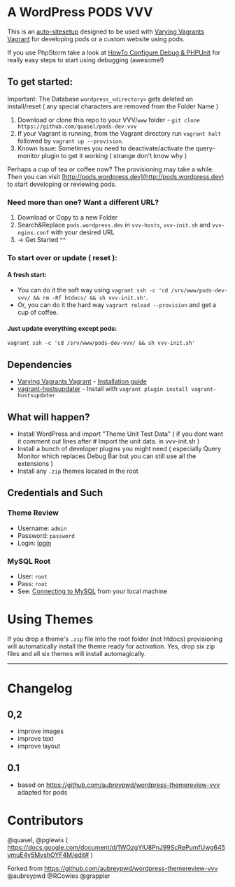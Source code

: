 # A WordPress PODS VVV

This is an [auto-sitesetup](https://github.com/Varying-Vagrant-Vagrants/VVV/wiki/Auto-site-Setup) designed to be used with [Varying Vagrants Vagrant](https://github.com/Varying-Vagrant-Vagrants/VVV) for developing pods or a custom website using pods.

If you use PhpStorm take a look at  [HowTo Configure Debug & PHPUnit](https://github.com/quasel/pods-dev-vvv/blob/master/phpunit.md) for really easy steps to start using debugging (awesome!)


## To get started:

Important: The Database `wordpress_<directory>` gets deleted on install/reset ( any special characters are removed from the Folder Name )

1. Download or clone this repo to your VVV/`www` folder - `git clone https://github.com/quasel/pods-dev-vvv`
2. If your Vagrant is running, from the Vagrant directory run `vagrant halt` followed by `vagrant up --provision`.
3. Known Issue: Sometimes you need to deactivate/activate the query-monitor plugin to get it working ( strange don't know why )

Perhaps a cup of tea or coffee now? The provisioning may take a while.
Then you can visit [http://pods.wordpress.dev](http://pods.wordpress.dev) to start developing or reviewing pods.

### Need more than one? Want a different URL?

1. Download or Copy to a new Folder
2. Search&Replace `pods.wordpress.dev` in `vvv-hosts`, `vvv-init.sh` and `vvv-nginx.conf` with your desired URL
3. -> Get Started ^^

### To start over or update ( reset ):

#### A fresh start:
- You can do it the soft way using `vagrant ssh -c 'cd /srv/www/pods-dev-vvv/ && rm -Rf htdocs/ && sh vvv-init.sh'`.
- Or, you can do it the hard way `vagrant reload --provision` and get a cup of coffee.

#### Just update everything except pods:
`vagrant ssh -c 'cd /srv/www/pods-dev-vvv/ && sh vvv-init.sh'`

## Dependencies

- [Varying Vagrants Vagrant](https://github.com/Varying-Vagrant-Vagrants/VVV) - [Installation guide](https://github.com/Varying-Vagrant-Vagrants/VVV#the-first-vagrant-up)
- [vagrant-hostsupdater](https://github.com/cogitatio/vagrant-hostsupdater) - Install with `vagrant plugin install vagrant-hostsupdater`

## What will happen?

- Install WordPress and import "Theme Unit Test Data" ( if you dont want it comment out lines after # Import the unit data. in vvv-init.sh )
- Install a bunch of developer plugins you might need ( especially Query Monitor which replaces Debug Bar but you can still use all the extensions )
- Install any `.zip` themes located in the root

## Credentials and Such

### Theme Review

* Username: `admin`
* Password: `password`
* Login: [login](http://pods.wordpress.dev/wp-admin)

### MySQL Root

* User: `root`
* Pass: `root`
* See: [Connecting to MySQL](https://github.com/varying-vagrant-vagrants/vvv/wiki/Connecting-to-MySQL) from your local machine

# Using Themes

If you drop a theme's `.zip` file into the root folder (not htdocs) provisioning will automatically install the theme ready for activation.
Yes, drop six zip files and all six themes will install automagically.

_________________________

# Changelog

## 0,2
- improve images
- improve text
- improve layout

## 0.1
- based on https://github.com/aubreypwd/wordpress-themereview-vvv adapted for pods


# Contributors

@quasel, @pglewis ( https://docs.google.com/document/d/1WOzgYlU8PnJ99ScRePumfUwg645vmuE4v5MyshOYF4M/edit# )

Forked from https://github.com/aubreypwd/wordpress-themereview-vvv
@aubreypwd @RCowles @grappler

